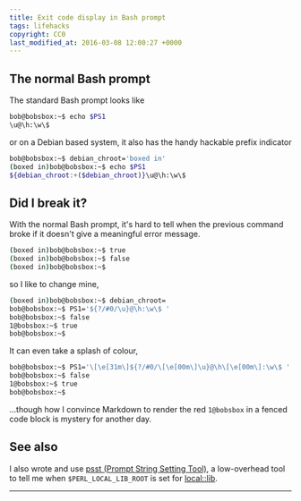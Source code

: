 ```yaml
---
title: Exit code display in Bash prompt
tags: lifehacks
copyright: CC0
last_modified_at: 2016-03-08 12:00:27 +0000
---
```


## The normal Bash prompt

The standard Bash prompt looks like

```bash
bob@bobsbox:~$ echo $PS1
\u@\h:\w\$ 
```

or on a Debian based system, it also has the handy hackable prefix indicator

```bash
bob@bobsbox:~$ debian_chroot='boxed in'
(boxed in)bob@bobsbox:~$ echo $PS1
${debian_chroot:+($debian_chroot)}\u@\h:\w\$ 
```

## Did I break it?

With the normal Bash prompt, it's hard to tell when the previous command broke if it doesn't give a meaningful error message.

```bash
(boxed in)bob@bobsbox:~$ true
(boxed in)bob@bobsbox:~$ false
(boxed in)bob@bobsbox:~$ 
```

so I like to change mine,

```bash
(boxed in)bob@bobsbox:~$ debian_chroot=
bob@bobsbox:~$ PS1='${?/#0/\u}@\h:\w\$ '
bob@bobsbox:~$ false
1@bobsbox:~$ true
bob@bobsbox:~$ 
```

It can even take a splash of colour,

```bash
bob@bobsbox:~$ PS1='\[\e[31m\]${?/#0/\[\e[00m\]\u}@\h\[\e[00m\]:\w\$ '
bob@bobsbox:~$ false
1@bobsbox:~$ true
bob@bobsbox:~$ 
```
...though how I convince Markdown to render the red `1@bobsbox` in a fenced code block is mystery for another day.

## See also

I also wrote and use [psst (Prompt String Setting Tool)](https://github.com/mcast/psst), a low-overhead tool to tell me when `$PERL_LOCAL_LIB_ROOT` is set for [local::lib](https://metacpan.org/pod/local::lib).

---
